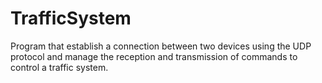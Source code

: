 # TrafficSystem
Program that establish a connection between two devices using the UDP protocol and manage the reception and transmission of commands to control a traffic system.
